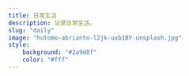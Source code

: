 ```yaml
---
title: 日常生活
description: 记录日常生活。
slug: "daily"
image: "hutomo-abrianto-l2jk-uxb1BY-unsplash.jpg"
style:
    background: "#2a9d8f"
    color: "#fff"
---
```

